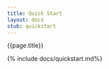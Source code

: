 ```yaml
---
title: Quick Start
layout: docs 
stub: quickstart
---
```

{{page.title}}

{% include docs/quickstart.md%}